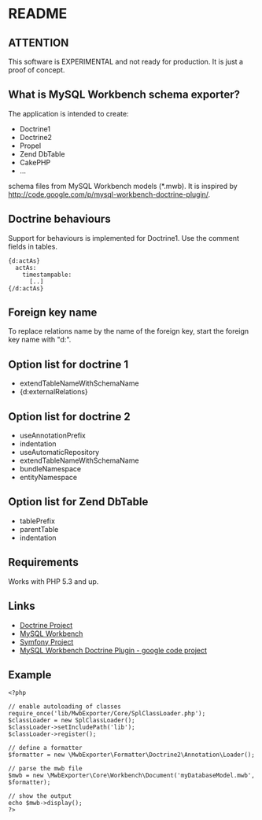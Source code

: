 README
======

ATTENTION
---------

This software is EXPERIMENTAL and not ready for production.
It is just a proof of concept.


What is MySQL Workbench schema exporter?
----------------------------------------

The application is intended to create:

  * Doctrine1
  * Doctrine2
  * Propel
  * Zend DbTable
  * CakePHP
  * ...

schema files from MySQL Workbench models (*.mwb).
It is inspired by http://code.google.com/p/mysql-workbench-doctrine-plugin/.

Doctrine behaviours
-------------------

Support for behaviours is implemented for Doctrine1. Use the comment fields in
tables.

    {d:actAs}
      actAs:
        timestampable:
          [..]
    {/d:actAs}

Foreign key name
-------------

To replace relations name by the name of the foreign key, start the foreign key name with "d:".


Option list for doctrine 1
--------------------------
  * extendTableNameWithSchemaName
  * {d:externalRelations}

Option list for doctrine 2
--------------------------
  * useAnnotationPrefix
  * indentation
  * useAutomaticRepository
  * extendTableNameWithSchemaName
  * bundleNamespace
  * entityNamespace

Option list for Zend DbTable
--------------------------
  * tablePrefix 
  * parentTable 
  * indentation

Requirements
------------

Works with PHP 5.3 and up.

Links
-----
  * [Doctrine Project](http://www.doctrine-project.org/)
  * [MySQL Workbench](http://wb.mysql.com/)
  * [Symfony Project](http://www.symfony-project.org/)
  * [MySQL Workbench Doctrine Plugin - google code project](http://code.google.com/p/mysql-workbench-doctrine-plugin/)

Example
-------

    <?php

    // enable autoloading of classes
    require_once('lib/MwbExporter/Core/SplClassLoader.php');
    $classLoader = new SplClassLoader();
    $classLoader->setIncludePath('lib');
    $classLoader->register();

    // define a formatter
    $formatter = new \MwbExporter\Formatter\Doctrine2\Annotation\Loader();

    // parse the mwb file
    $mwb = new \MwbExporter\Core\Workbench\Document('myDatabaseModel.mwb', $formatter);

    // show the output
    echo $mwb->display();
    ?>

